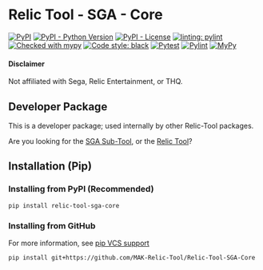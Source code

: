 # Relic Tool - SGA - Core
[![PyPI](https://img.shields.io/pypi/v/relic-tool-sga-core)](https://pypi.org/project/relic-tool-sga-core/)
[![PyPI - Python Version](https://img.shields.io/pypi/pyversions/relic-tool-sga-core)](https://www.python.org/downloads/)
[![PyPI - License](https://img.shields.io/pypi/l/relic-tool-sga-core)](https://github.com/MAK-Relic-Tool/Relic-Tool-SGA-Core/blob/main/LICENSE.txt)
[![linting: pylint](https://img.shields.io/badge/linting-pylint-yellowgreen)](https://github.com/PyCQA/pylint)
[![Checked with mypy](http://www.mypy-lang.org/static/mypy_badge.svg)](http://mypy-lang.org/)
[![Code style: black](https://img.shields.io/badge/code%20style-black-000000.svg)](https://github.com/psf/black)
[![Pytest](https://github.com/MAK-Relic-Tool/Relic-Tool-SGA-Core/actions/workflows/pytest.yml/badge.svg)](https://github.com/MAK-Relic-Tool/Relic-Tool-SGA-Core/actions/workflows/pytest.yml)
[![Pylint](https://github.com/MAK-Relic-Tool/Relic-Tool-SGA-Core/actions/workflows/pylint.yml/badge.svg)](https://github.com/MAK-Relic-Tool/Relic-Tool-SGA-Core/actions/workflows/pylint.yml)
[![MyPy](https://github.com/MAK-Relic-Tool/Relic-Tool-SGA-Core/actions/workflows/mypy.yml/badge.svg)](https://github.com/MAK-Relic-Tool/Relic-Tool-SGA-Core/actions/workflows/mypy.yml)
#### Disclaimer
Not affiliated with Sega, Relic Entertainment, or THQ.
## Developer Package
This is a developer package; used internally by other Relic-Tool packages.

Are you looking for the [SGA Sub-Tool](https://github.com/MAK-Relic-Tool/Relic-Tool-SGA), or the [Relic Tool](https://github.com/MAK-Relic-Tool/Relic-Tool)?

## Installation (Pip)
### Installing from PyPI (Recommended)
```
pip install relic-tool-sga-core
```
### Installing from GitHub
For more information, see [pip VCS support](https://pip.pypa.io/en/stable/topics/vcs-support/#git)
```
pip install git+https://github.com/MAK-Relic-Tool/Relic-Tool-SGA-Core
```